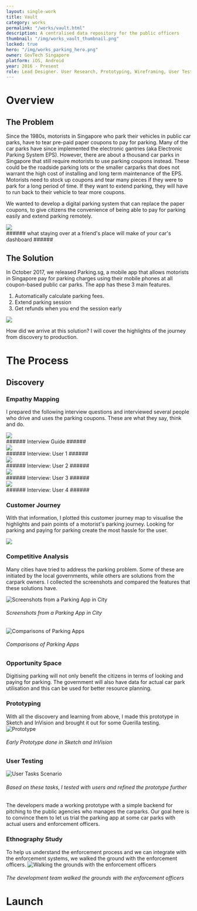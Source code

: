 ```yaml
---
layout: single-work
title: Vault
category: works
permalink: "/works/vault.html"
description: A centralised data repository for the public officers
thumbnail: "/img/works_vault_thumbnail.png"
locked: true
hero: "/img/works_parking_hero.png"
owner: GovTech Singapore
platform: iOS, Android
year: 2016 - Present
role: Lead Designer. User Research, Prototyping, Wireframing, User Testing, User Interface Design, Trial Set Up, Product Strategy, Product Management
---
```


# Overview #
## The Problem ##

  Since the 1980s, motorists in Singapore who park their vehicles in public car parks, have to tear pre-paid paper coupons to pay for parking. Many of the car parks have since implemented the electronic gantries (aka Electronic Parking System EPS). However, there are about a thousand car parks in Singapore that still require motorists to use parking coupons instead. These could be the roadside parking lots or the smaller carparks that does not warrant the high cost of installing and long term maintenance of the EPS. Motorists need to stock up coupons and tear many pieces if they were to park for a long period of time. If they want to extend parking, they will have to run back to their vehicle to tear more coupons.

  We wanted to develop a digital parking system that can replace the paper coupons, to give citizens the convenience of being able to pay for parking easily and extend parking remotely.

  <div><img src="/img/parking_problem.png"></div>
###### what staying over at a friend's place will make of your car's dashboard ######

## The Solution ##
  In October 2017, we released Parking.sg, a mobile app that allows motorists in Singapore pay for parking charges using their mobile phones at all coupon-based public car parks. The app has these 3 main features.
  1. Automatically calculate parking fees.
  2. Extend parking session
  3. Get refunds when you end the session early

  <div><img src="/img/parking_features.png"></div>

  How did we arrive at this solution? I will cover the highlights of the journey from discovery to production.

# The Process #
## Discovery ##
### Empathy Mapping ###
  I prepared the following interview questions and interviewed several people who drive and uses the parking coupons. These are what they say, think and do.

<div><img class="inner" src="/img/parking_userinterviewguide.png"></div>
###### Interview Guide ######

<div><img class="inner" src="/img/parking_user1.png"></div>
###### Interview: User 1 ######

<div><img class="inner" src="/img/parking_user2.png"></div>
###### Interview: User 2 ######

<div><img class="inner" src="/img/parking_user3.png"></div>
###### Interview: User 3 ######

<div><img class="inner" src="/img/parking_user4.png"></div>
###### Interview: User 4 ######

### Customer Journey ###
With that information, I plotted this customer journey map to visualise the highlights and pain points of a motorist's parking journey. Looking for parking and paying for parking create the most hassle for the user.
<div><img src="/img/parking_customerjourney.png"></div>

### Competitive Analysis ###
Many cities have tried to address the parking problem. Some of these are initiated by the local governments, while others are solutions from the carpark owners. I collected the screenshots and compared the features that these solutions have.

![Screenshots from a Parking App in City](https://via.placeholder.com/800x500)
###### Screenshots from a Parking App in City ######

![Comparisons of Parking Apps](https://via.placeholder.com/800x500)
###### Comparisons of Parking Apps ######

### Opportunity Space ###
Digitising parking will not only benefit the citizens in terms of looking and paying for parking. The government will also have data for actual car park utilisation and this can be used for better resource planning.

### Prototyping ###
With all the discovery and learning from above, I made this prototype in Sketch and InVision and brought it out for some Guerilla testing.
![Prototype](https://via.placeholder.com/800x500)
###### Early Prototype done in Sketch and InVision ######
### User Testing ###
![User Tasks Scenario](https://via.placeholder.com/800x500)
###### Based on these tasks, I tested with users and refined the prototype further ######

The developers made a working prototype with a simple backend for pitching to the public agencies who manages the carparks. Our goal here is to convince them to let us trial the parking app at some car parks with actual users and enforcement officers.

### Ethnography Study ###
To help us understand the enforcement process and we can integrate with the enforcement systems, we walked the ground with the enforcement officers.
![Walking the grounds with the enforcement officers](https://via.placeholder.com/800x500)
###### The development team walked the grounds with the enforcement officers ######



# Launch #

##
